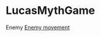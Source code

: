 # LucasMythGame

Enemy
[Enemy movement](https://github.com/Lucas4185/LucasMythGame/blob/master/MyScripts/Enemy/EnemyMovement.cs)
